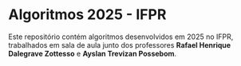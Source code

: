 # Algoritmos 2025 - IFPR

Este repositório contém algoritmos desenvolvidos em 2025 no IFPR, trabalhados em sala de aula junto dos professores **Rafael Henrique Dalegrave Zottesso** e **Ayslan Trevizan Possebom**.
